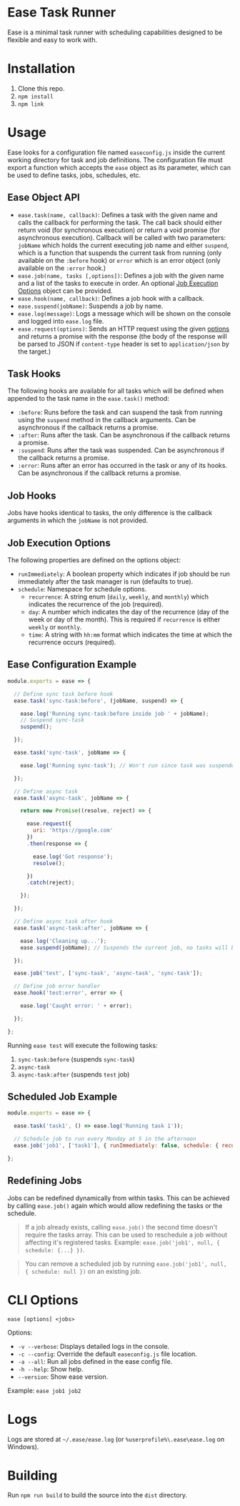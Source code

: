 # Ease Task Runner

Ease is a minimal task runner with scheduling capabilities designed to be flexible and easy to work with.

# Installation

  1. Clone this repo.
  2. `npm install`
  3. `npm link`

# Usage

Ease looks for a configuration file named `easeconfig.js` inside the current working directory for task and job definitions. The configuration file must export a function which accepts the `ease` object as its parameter, which can be used to define tasks, jobs, schedules, etc.

## Ease Object API

  - `ease.task(name, callback)`: Defines a task with the given name and calls the callback for performing the task. The call back should either return void (for synchronous execution) or return a void promise (for asynchronous execution). Callback will be called with two parameters: `jobName` which holds the current executing job name and either `suspend`, which is a function that suspends the current task from running (only available on the `:before` hook) or `error` which is an error object (only available on the `:error` hook.)
  - `ease.job(name, tasks [,options])`: Defines a job with the given name and a list of the tasks to execute in order. An optional [Job Execution Options](#job-execution-options) object can be provided.
  - `ease.hook(name, callback)`: Defines a job hook with a callback.
  - `ease.suspend(jobName)`: Suspends a job by name.
  - `ease.log(message)`: Logs a message which will be shown on the console and logged into `ease.log` file.
  - `ease.request(options)`: Sends an HTTP request using the given [options](https://www.npmjs.com/package/request#requestoptions-callback) and returns a promise with the response (the body of the response will be parsed to JSON if `content-type` header is set to `application/json` by the target.)

## Task Hooks

The following hooks are available for all tasks which will be defined when appended to the task name in the `ease.task()` method:
  - `:before`: Runs before the task and can suspend the task from running using the `suspend` method in the callback arguments. Can be asynchronous if the callback returns a promise.
  - `:after`: Runs after the task. Can be asynchronous if the callback returns a promise.
  - `:suspend`: Runs after the task was suspended. Can be asynchronous if the callback returns a promise.
  - `:error`: Runs after an error has occurred in the task or any of its hooks. Can be asynchronous if the callback returns a promise.

## Job Hooks

Jobs have hooks identical to tasks, the only difference is the callback arguments in which the `jobName` is not provided.

## Job Execution Options

The following properties are defined on the options object:

  - `runImmediately`: A boolean property which indicates if job should be run immediately after the task manager is run (defaults to true).
  - `schedule`: Namespace for schedule options.
    - `recurrence`: A string enum (`daily`, `weekly`, and `monthly`) which indicates the recurrence of the job (required).
    - `day`: A number which indicates the day of the recurrence (day of the week or day of the month). This is required if `recurrence` is either `weekly` or `monthly`.
    - `time`: A string with `hh:mm` format which indicates the time at which the recurrence occurs (required).

## Ease Configuration Example

```js
module.exports = ease => {

  // Define sync task before hook
  ease.task('sync-task:before', (jobName, suspend) => {

    ease.log('Running sync-task:before inside job ' + jobName);
    // Suspend sync-task
    suspend();

  });

  ease.task('sync-task', jobName => {

    ease.log('Running sync-task'); // Won't run since task was suspended

  });

  // Define async task
  ease.task('async-task', jobName => {

    return new Promise((resolve, reject) => {

      ease.request({
        uri: 'https://google.com'
      })
      .then(response => {

        ease.log('Got response');
        resolve();

      })
      .catch(reject);

    });

  });

  // Define async task after hook
  ease.task('async-task:after', jobName => {

    ease.log('Cleaning up...');
    ease.suspend(jobName); // Suspends the current job, no tasks will be run after this point

  });

  ease.job('test', ['sync-task', 'async-task', 'sync-task']);

  // Define job error handler
  ease.hook('test:error', error => {

    ease.log('Caught error: ' + error);

  });

};
```

Running `ease test` will execute the following tasks:
  1. `sync-task:before` (suspends `sync-task`)
  2. `async-task`
  3. `async-task:after` (suspends `test` job)

## Scheduled Job Example

```js
module.exports = ease => {

  ease.task('task1', () => ease.log('Running task 1'));

  // Schedule job to run every Monday at 5 in the afternoon
  ease.job('job1', ['task1'], { runImmediately: false, schedule: { recurrence: 'weekly', day: 1, time: '17:00' } });

};
```

## Redefining Jobs

Jobs can be redefined dynamically from within tasks. This can be achieved by calling `ease.job()` again which would allow redefining the tasks or the schedule.

> If a job already exists, calling `ease.job()` the second time doesn't require the tasks array. This can be used to reschedule a job without affecting it's registered tasks. Example: `ease.job('job1', null, { schedule: {...} })`.

> You can remove a scheduled job by running `ease.job('job1', null, { schedule: null })` on an existing job.

# CLI Options

`ease [options] <jobs>`

Options:
  - `-v --verbose`: Displays detailed logs in the console.
  - `-c --config`: Override the default `easeconfig.js` file location.
  - `-a --all`: Run all jobs defined in the ease config file.
  - `-h --help`: Show help.
  - `--version`: Show ease version.

Example: `ease job1 job2`

# Logs

Logs are stored at `~/.ease/ease.log` (or `%userprofile%\.ease\ease.log` on Windows).

# Building

Run `npm run build` to build the source into the `dist` directory.
